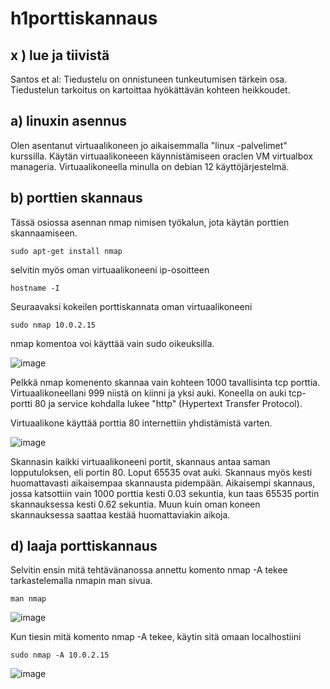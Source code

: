 # h1porttiskannaus

## x ) lue ja tiivistä

Santos et al: 
Tiedustelu on onnistuneen tunkeutumisen tärkein osa. Tiedustelun tarkoitus on kartoittaa hyökättävän kohteen heikkoudet. 

## a) linuxin asennus

Olen asentanut virtuaalikoneen jo aikaisemmalla "linux -palvelimet" kurssilla. Käytän virtuaalikoneeen käynnistämiseen oraclen VM virtualbox manageria. Virtuaalikoneella minulla on debian 12 käyttöjärjestelmä.

## b) porttien skannaus

Tässä osiossa asennan nmap nimisen työkalun, jota käytän porttien skannaamiseen. 

    sudo apt-get install nmap

selvitin myös oman virtuaalikoneeni ip-osoitteen 

    hostname -I

Seuraavaksi kokeilen porttiskannata oman virtuaalikoneeni

    sudo nmap 10.0.2.15

nmap komentoa voi käyttää vain sudo oikeuksilla. 

![image](https://github.com/LassiMik/Tunkeutumistestaus_ict4tn027-3012/assets/112076377/81b282b7-5f68-478a-affa-543a2fd17db2)

Pelkkä nmap komenento skannaa vain kohteen 1000 tavallisinta tcp porttia. Virtuaalikoneellani 999 niistä on kiinni ja yksi auki.
Koneella on auki tcp-portti 80 ja service kohdalla lukee "http" (Hypertext Transfer Protocol).

Virtuaalikone käyttää porttia 80 internettiin yhdistämistä varten.

![image](https://github.com/LassiMik/Tunkeutumistestaus_ict4tn027-3012/assets/112076377/c6a2c92e-dac1-4673-805d-e6bed7140e89)

Skannasin kaikki virtuaalikoneeni portit, skannaus antaa saman lopputuloksen, eli portin 80. Loput 65535 ovat auki. 
Skannaus myös kesti huomattavasti aikaisempaa skannausta pidempään. Aikaisempi skannaus, jossa katsottiin vain 1000 porttia kesti 0.03 sekuntia,
kun taas 65535 portin skannauksessa kesti 0.62 sekuntia.
Muun kuin oman koneen skannauksessa saattaa kestää huomattaviakin aikoja.

## d) laaja porttiskannaus 

Selvitin ensin mitä tehtävänanossa annettu komento nmap -A tekee tarkastelemalla nmapin man sivua.

    man nmap

![image](https://github.com/LassiMik/Tunkeutumistestaus_ict4tn027-3012/assets/112076377/23e7ec59-743a-4c3f-b5a0-6ce55646a2e8)

Kun tiesin mitä komento nmap -A tekee, käytin sitä omaan localhostiini

    sudo nmap -A 10.0.2.15

![image](https://github.com/LassiMik/Tunkeutumistestaus_ict4tn027-3012/assets/112076377/7502739a-8753-444e-8c4c-e549f2cb7f68)










